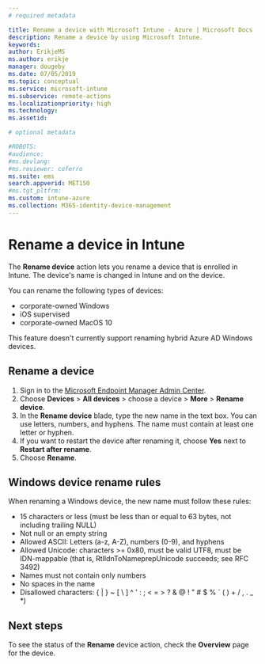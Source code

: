 ```yaml
---
# required metadata

title: Rename a device with Microsoft Intune - Azure | Microsoft Docs
description: Rename a device by using Microsoft Intune.
keywords:
author: ErikjeMS
ms.author: erikje
manager: dougeby
ms.date: 07/05/2019
ms.topic: conceptual
ms.service: microsoft-intune
ms.subservice: remote-actions
ms.localizationpriority: high
ms.technology:
ms.assetid: 

# optional metadata

#ROBOTS:
#audience:
#ms.devlang:
#ms.reviewer: coferro
ms.suite: ems
search.appverid: MET150
#ms.tgt_pltfrm:
ms.custom: intune-azure
ms.collection: M365-identity-device-management
---
```


# Rename a device in Intune

The **Rename device** action lets you rename a device that is enrolled in Intune. The device's name is changed in Intune and on the device.

You can rename the following types of devices:
- corporate-owned Windows 
- iOS supervised
- corporate-owned MacOS 10

This feature doesn't currently support renaming hybrid Azure AD Windows devices.

## Rename a device

1. Sign in to the [Microsoft Endpoint Manager Admin Center](https://go.microsoft.com/fwlink/?linkid=2109431).
3. Choose **Devices** > **All devices** > choose a device > **More** > **Rename device**.
4. In the **Rename device** blade, type the new name in the text box. You can use letters, numbers, and hyphens. The name must contain at least one letter or hyphen.
5. If you want to restart the device after renaming it, choose **Yes** next to **Restart after rename**.
6. Choose **Rename**.

## Windows device rename rules
When renaming a Windows device, the new name must follow these rules:
- 15 characters or less (must be less than or equal to 63 bytes, not including trailing NULL)
- Not null or an empty string
- Allowed ASCII: Letters (a-z, A-Z), numbers (0-9), and hyphens
- Allowed Unicode: characters >= 0x80, must be valid UTF8, must be IDN-mappable (that is, RtlIdnToNameprepUnicode succeeds; see RFC 3492)
- Names must not contain only numbers
- No spaces in the name
- Disallowed characters: { | } ~ [ \ ] ^ ' : ; < = > ? & @ ! " # $ % ` ( ) + / , . _ *)


## Next steps

To see the status of the **Rename** device action, check the **Overview** page for the device.
